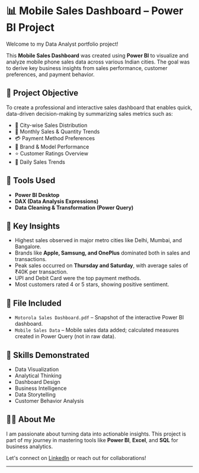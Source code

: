 # 📊 Mobile Sales Dashboard – Power BI Project

Welcome to my Data Analyst portfolio project!

This **Mobile Sales Dashboard** was created using **Power BI** to visualize and analyze mobile phone sales data across various Indian cities. The goal was to derive key business insights from sales performance, customer preferences, and payment behavior.

## 🧠 Project Objective

To create a professional and interactive sales dashboard that enables quick, data-driven decision-making by summarizing sales metrics such as:

- 📍 City-wise Sales Distribution  
- 📅 Monthly Sales & Quantity Trends  
- 💳 Payment Method Preferences  
- 📱 Brand & Model Performance  
- ⭐ Customer Ratings Overview  
- 📆 Daily Sales Trends  

## 🔧 Tools Used

- **Power BI Desktop**  
- **DAX (Data Analysis Expressions)**  
- **Data Cleaning & Transformation (Power Query)**  

## 📌 Key Insights

- Highest sales observed in major metro cities like Delhi, Mumbai, and Bangalore.
- Brands like **Apple, Samsung, and OnePlus** dominated both in sales and transactions.
- Peak sales occurred on **Thursday and Saturday**, with average sales of ₹40K per transaction.
- UPI and Debit Card were the top payment methods.
- Most customers rated 4 or 5 stars, showing positive sentiment.

## 📁 File Included

- `Motorola Sales Dashboard.pdf` – Snapshot of the interactive Power BI dashboard.
- `Mobile Sales Data` – Mobile sales data added; calculated measures created in Power Query (not in raw data).

## 💼 Skills Demonstrated

- Data Visualization  
- Analytical Thinking  
- Dashboard Design  
- Business Intelligence  
- Data Storytelling  
- Customer Behavior Analysis  

## 🙋‍♂️ About Me

I am passionate about turning data into actionable insights. 
This project is part of my journey in mastering tools like **Power BI**, **Excel**, and **SQL** for business analytics.

Let's connect on [LinkedIn](https://www.linkedin.com/in/mr-adarsh-pandey/) or reach out for collaborations!

---


